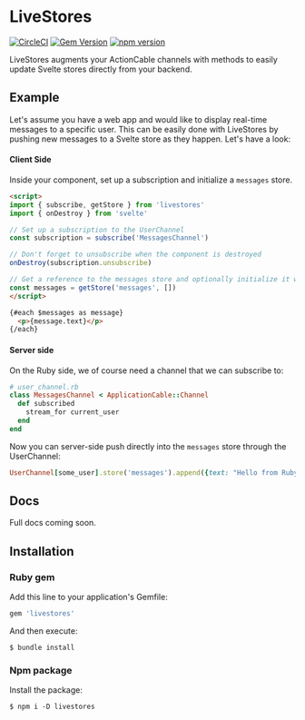 # LiveStores

[![CircleCI](https://circleci.com/gh/buhrmi/livestores.svg?style=shield)](https://circleci.com/gh/buhrmi/livestores)
[![Gem Version](https://badge.fury.io/rb/livestores.svg)](https://rubygems.org/gems/livestores)
[![npm version](https://badge.fury.io/js/livestores.svg)](https://www.npmjs.com/package/livestores)

LiveStores augments your ActionCable channels with methods to easily update Svelte stores directly from your backend.

## Example

Let's assume you have a web app and would like to display real-time messages to a specific user. This can be easily done with LiveStores by pushing new messages to a Svelte store as they happen. Let's have a look:

#### Client Side

Inside your component, set up a subscription and initialize a `messages` store.

```html
<script>
import { subscribe, getStore } from 'livestores'
import { onDestroy } from 'svelte'

// Set up a subscription to the UserChannel
const subscription = subscribe('MessagesChannel')

// Don't forget to unsubscribe when the component is destroyed
onDestroy(subscription.unsubscribe)

// Get a reference to the messages store and optionally initialize it with an empty array
const messages = getStore('messages', [])
</script>

{#each $messages as message}
  <p>{message.text}</p>
{/each}
```

#### Server side

On the Ruby side, we of course need a channel that we can subscribe to:

```rb
# user_channel.rb
class MessagesChannel < ApplicationCable::Channel
  def subscribed
    stream_for current_user
  end
end
```

Now you can server-side push directly into the `messages` store through the UserChannel:

```rb
UserChannel[some_user].store('messages').append({text: "Hello from Ruby"})
```

## Docs

Full docs coming soon.

## Installation

### Ruby gem

Add this line to your application's Gemfile:

```ruby
gem 'livestores'
```

And then execute:

    $ bundle install

### Npm package

Install the package:

    $ npm i -D livestores

